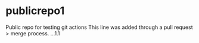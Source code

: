 # publicrepo1
Public repo for testing git actions
This line was added through a pull request > merge process. ...1.1
